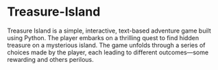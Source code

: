 # Treasure-Island
Treasure Island is a simple, interactive, text-based adventure game built using Python. The player embarks on a thrilling quest to find hidden treasure on a mysterious island. The game unfolds through a series of choices made by the player, each leading to different outcomes—some rewarding and others perilous.
